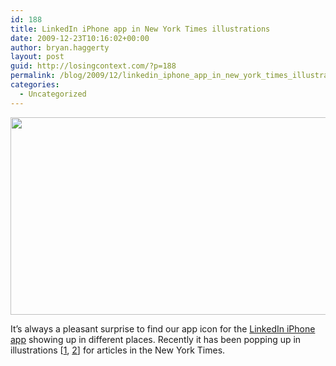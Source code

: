 ```yaml
---
id: 188
title: LinkedIn iPhone app in New York Times illustrations
date: 2009-12-23T10:16:02+00:00
author: bryan.haggerty
layout: post
guid: http://losingcontext.com/?p=188
permalink: /blog/2009/12/linkedin_iphone_app_in_new_york_times_illustrations/
categories:
  - Uncategorized
---
```

<img src="http://bryanhaggerty.com/blog/wp-content/uploads/2009/12/nyt-linkedin-illustrations.jpg" width="600" height="316"  class="image-centered" />

It&#8217;s always a pleasant surprise to find our app icon for the [LinkedIn iPhone app](http://itunes.apple.com/us/app/linkedin/id288429040?mt=8) showing up in different places. Recently it has been popping up in illustrations [[1](http://www.nytimes.com/2009/12/06/technology/06apps.html), [2](http://www.nytimes.com/2009/12/22/business/22apps.html)] for articles in the New York Times.